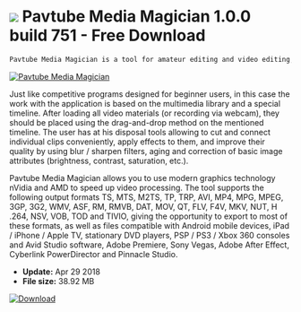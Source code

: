 # ![](https://cdn.softexe.net/static/icon/3/pavtube-media-magician-10329.png) Pavtube Media Magician 1.0.0 build 751 - Free Download

```sh
Pavtube Media Magician is a tool for amateur editing and video editing, which is supported by a large number of input and output formats.
```
[![Pavtube Media Magician](https://gallery.dpcdn.pl/imgc/Tools/82144/g_-_420x350_1.5_-_x7e83ece8-399d-4b8e-8bc1-e1d5b7031a74.png)](https://softexe.net/win/multimedia/video/pavtube-media-magician:pRcba.html)

Just like competitive programs designed for beginner users, in this case the work with the application is based on the multimedia library and a special timeline. After loading all video materials (or recording via webcam), they should be placed using the drag-and-drop method on the mentioned timeline. The user has at his disposal tools allowing to cut and connect individual clips conveniently, apply effects to them, and improve their quality by using blur / sharpen filters, aging and correction of basic image attributes (brightness, contrast, saturation, etc.).
 
 Pavtube Media Magician allows you to use modern graphics technology nVidia and AMD to speed up video processing. The tool supports the following output formats TS, MTS, M2TS, TP, TRP, AVI, MP4, MPG, MPEG, 3GP, 3G2, WMV, ASF, RM, RMVB, DAT, MOV, QT, FLV, F4V, MKV, NUT, H .264, NSV, VOB, TOD and TIVIO, giving the opportunity to export to most of these formats, as well as files compatible with Android mobile devices, iPad / iPhone / Apple TV, stationary DVD players, PSP / PS3 / Xbox 360 consoles and Avid Studio software, Adobe Premiere, Sony Vegas, Adobe After Effect, Cyberlink PowerDirector and Pinnacle Studio.


- **Update:** Apr 29 2018
- **File size:** 38.92 MB

[![Download](https://cdn.softexe.net/static/img/download.png)](https://softexe.net/win/multimedia/video/pavtube-media-magician:pRcba.html)

